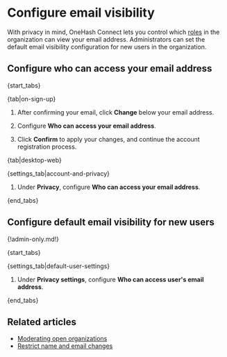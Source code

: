 # Configure email visibility

With privacy in mind, OneHash Connect lets you control which
[roles](/help/roles-and-permissions) in the organization can view your email
address. Administrators can set the default email visibility configuration
for new users in the organization.

## Configure who can access your email address

{start_tabs}

{tab|on-sign-up}

1. After confirming your email, click **Change** below your email address.

1. Configure **Who can access your email address**.

1. Click **Confirm** to apply your changes, and continue the account registration
   process.

{tab|desktop-web}

{settings_tab|account-and-privacy}

1. Under **Privacy**, configure **Who can access your email address**.

{end_tabs}

## Configure default email visibility for new users

{!admin-only.md!}

{start_tabs}

{settings_tab|default-user-settings}

1. Under **Privacy settings**, configure **Who can access user's email address**.

{end_tabs}

## Related articles

* [Moderating open organizations](/help/moderating-open-organizations)
* [Restrict name and email changes](/help/restrict-name-and-email-changes)
